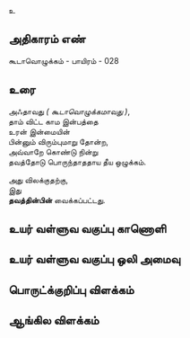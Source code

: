 உ


## அதிகாரம் எண்

கூடாவொழுக்கம் - பாயிரம் - 028

## உரை

அஃதாவது _( கூடாவொழுக்கமாவது )_,  
தாம் விட்ட காம இன்பத்தை  
உரன் இன்மையின்  
பின்னும் விரும்புமாறு தோன்ற,  
அவ்வாறே கொண்டு நின்று  
தவத்தோடு பொருந்தாததாய தீய ஒழுக்கம்.  

அது விலக்குதற்கு,  
இது  
**தவத்தின்பின்** வைக்கப்பட்டது.


## உயர் வள்ளுவ வகுப்பு காணொளி


## உயர் வள்ளுவ வகுப்பு ஒலி அமைவு 


## பொருட்க்குறிப்பு விளக்கம்


## ஆங்கில விளக்கம்

